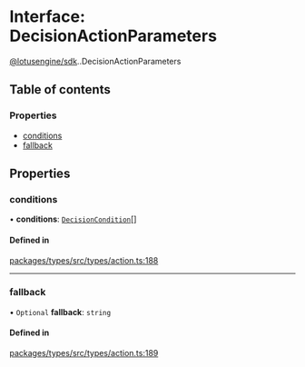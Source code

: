 # Interface: DecisionActionParameters

[@lotusengine/sdk](../wiki/@lotusengine.sdk).[<internal>](../wiki/@lotusengine.sdk.%3Cinternal%3E).DecisionActionParameters

## Table of contents

### Properties

- [conditions](../wiki/@lotusengine.sdk.%3Cinternal%3E.DecisionActionParameters#conditions)
- [fallback](../wiki/@lotusengine.sdk.%3Cinternal%3E.DecisionActionParameters#fallback)

## Properties

### conditions

• **conditions**: [`DecisionCondition`](../wiki/@lotusengine.sdk.%3Cinternal%3E.DecisionCondition)[]

#### Defined in

[packages/types/src/types/action.ts:188](https://github.com/lotusengine/sdk/blob/f1f5297/packages/types/src/types/action.ts#L188)

___

### fallback

• `Optional` **fallback**: `string`

#### Defined in

[packages/types/src/types/action.ts:189](https://github.com/lotusengine/sdk/blob/f1f5297/packages/types/src/types/action.ts#L189)
